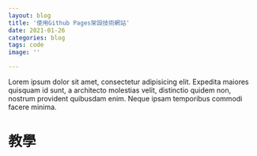 ```yaml
---
layout: blog
title: '使用Github Pages架設技術網站'
date: 2021-01-26
categories: blog
tags: code
image: ''

---
```


Lorem ipsum dolor sit amet, consectetur adipisicing elit. Expedita maiores quisquam id sunt, a architecto molestias velit, distinctio quidem non, nostrum provident quibusdam enim. Neque ipsam temporibus commodi facere minima.

# 教學
